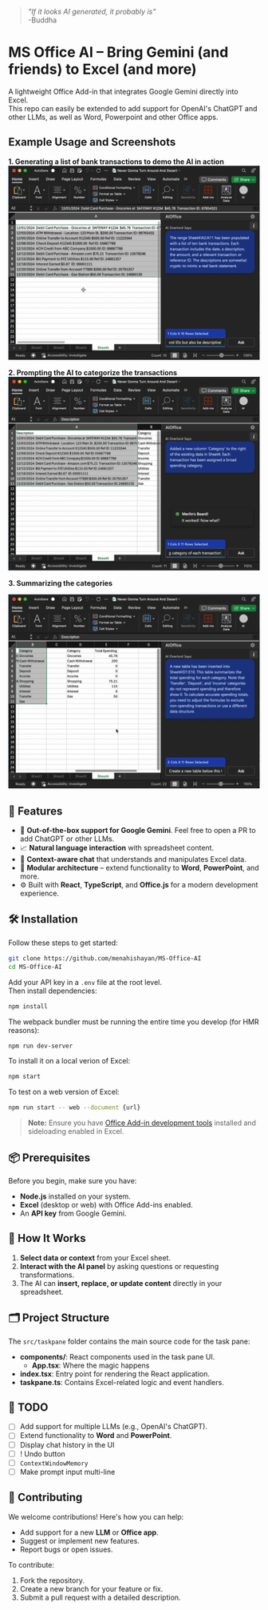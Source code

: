 > _"If it looks AI generated, it probably is"_  
> -Buddha

# MS Office AI – Bring Gemini (and friends) to Excel (and more)

A lightweight Office Add-in that integrates Google Gemini directly into Excel.  
This repo can easily be extended to add support for OpenAI's ChatGPT and other LLMs, as well as Word, Powerpoint and other Office apps.

## Example Usage and Screenshots
<div style="max-width: 48rem;">

<span><strong>1. Generating a list of bank transactions to demo the AI in action</strong></span>
<img src="assets/screenshots/4.png" alt="Screenshot 1" />

<span><strong>2. Prompting the AI to categorize the transactions</strong></span>
<img src="assets/screenshots/5.png" alt="Screenshot 2" />

<span><strong>3. Summarizing the categories</strong></p>
<img src="assets/screenshots/6.png" alt="Screenshot 3" />

</div>

## 🚀 Features

- 🔌 **Out-of-the-box support for Google Gemini**. Feel free to open a PR to add ChatGPT or other LLMs.
- 📈 **Natural language interaction** with spreadsheet content.
- 🧠 **Context-aware chat** that understands and manipulates Excel data.
- 🧩 **Modular architecture** – extend functionality to **Word**, **PowerPoint**, and more.
- ⚙️ Built with **React**, **TypeScript**, and **Office.js** for a modern development experience.

## 🛠️ Installation

Follow these steps to get started:

```bash
git clone https://github.com/menahishayan/MS-Office-AI
cd MS-Office-AI
```
Add your API key in a `.env` file at the root level.  
Then install dependencies:
```bash
npm install
```
The webpack bundler must be running the entire time you develop (for HMR reasons):
```bash
npm run dev-server
```
To install it on a local verion of Excel:
```bash
npm start 
```
To test on a web version of Excel:
```bash
npm run start -- web --document {url}
```

> **Note:** Ensure you have [Office Add-in development tools](https://learn.microsoft.com/office/dev/add-ins/overview/office-add-ins) installed and sideloading enabled in Excel.

## 📦 Prerequisites

Before you begin, make sure you have:

- **Node.js** installed on your system.
- **Excel** (desktop or web) with Office Add-ins enabled.
- An **API key** from Google Gemini.

## 💬 How It Works

1. **Select data or context** from your Excel sheet.
2. **Interact with the AI panel** by asking questions or requesting transformations.
3. The AI can **insert, replace, or update content** directly in your spreadsheet.

## 🗂️ Project Structure

The `src/taskpane` folder contains the main source code for the task pane:

- **components/**: React components used in the task pane UI.
  - **App.tsx**: Where the magic happens
- **index.tsx**: Entry point for rendering the React application.
- **taskpane.ts**: Contains Excel-related logic and event handlers.

## 📝 TODO

- [ ] Add support for multiple LLMs (e.g., OpenAI's ChatGPT).
- [ ] Extend functionality to **Word** and **PowerPoint**.
- [ ] Display chat history in the UI
- [ ] ! Undo button
- [ ] `ContextWindowMemory`
- [ ] Make prompt input multi-line

## 🤝 Contributing

We welcome contributions! Here's how you can help:

- Add support for a new **LLM** or **Office app**.
- Suggest or implement new features.
- Report bugs or open issues.

To contribute:

1. Fork the repository.
2. Create a new branch for your feature or fix.
3. Submit a pull request with a detailed description.
